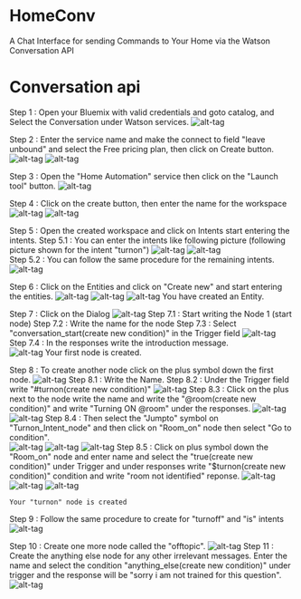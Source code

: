 # HomeConv
A Chat Interface for sending Commands to Your Home via the Watson Conversation API 

# Conversation api

Step 1 : Open your Bluemix with valid credentials and goto catalog, and Select the Conversation under Watson services.
		![alt-tag](https://github.com/shyampurk/HomeConv/blob/master/screenshots/conv_api/conv_api_1.png)

Step 2 : Enter the service name and make the connect to field "leave unbound" and select the Free pricing plan, then click on Create button.
		![alt-tag](https://github.com/shyampurk/HomeConv/blob/master/screenshots/conv_api/conv_api_2.png)
		![alt-tag](https://github.com/shyampurk/HomeConv/blob/master/screenshots/conv_api/conv_api_3.png)
		

Step 3 : Open the "Home Automation" service then click on the "Launch tool" button.
		![alt-tag](https://github.com/shyampurk/HomeConv/blob/master/screenshots/conv_api/conv_api_4.png)
		
Step 4 : Click on the create button, then enter the name for the workspace
		![alt-tag](https://github.com/shyampurk/HomeConv/blob/master/screenshots/conv_api/conv_api_5.png)
		![alt-tag](https://github.com/shyampurk/HomeConv/blob/master/screenshots/conv_api/conv_api_6.png)
		
Step 5 : Open the created workspace and click on Intents start entering the intents.
	Step 5.1 : You can enter the intents like following picture (following picture shown for the intent "turnon")
	![alt-tag](https://github.com/shyampurk/HomeConv/blob/master/screenshots/conv_api/conv_api_7.png)
	![alt-tag](https://github.com/shyampurk/HomeConv/blob/master/screenshots/conv_api/conv_api_8.png)		
	Step 5.2 : You can follow the same procedure for the remaining intents.
	![alt-tag](https://github.com/shyampurk/HomeConv/blob/master/screenshots/conv_api/conv_api_9.png)

Step 6 : Click on the Entities and click on "Create new" and start entering the entities.
	![alt-tag](https://github.com/shyampurk/HomeConv/blob/master/screenshots/conv_api/conv_api_10.png)
	![alt-tag](https://github.com/shyampurk/HomeConv/blob/master/screenshots/conv_api/conv_api_11.png)
	![alt-tag](https://github.com/shyampurk/HomeConv/blob/master/screenshots/conv_api/conv_api_12.png)
	You have created an Entity.

Step 7 : Click on the Dialog 
	![alt-tag](https://github.com/shyampurk/HomeConv/blob/master/screenshots/conv_api/conv_api_13.png)
	Step 7.1 : Start writing the Node 1 (start node)
	Step 7.2 : Write the name for the node
	Step 7.3 : Select "conversation_start(create new condition)" in the Trigger field
	![alt-tag](https://github.com/shyampurk/HomeConv/blob/master/screenshots/conv_api/conv_api_14.png)	
	Step 7.4 : In the responses write the introduction message.			   			   
	![alt-tag](https://github.com/shyampurk/HomeConv/blob/master/screenshots/conv_api/conv_api_15.png)
	Your first node is created.


Step 8 : To create another node click on the plus symbol down the first node.
	![alt-tag](https://github.com/shyampurk/HomeConv/blob/master/screenshots/conv_api/conv_api_16.png)
	Step 8.1 : Write the Name.
	Step 8.2 : Under the Trigger field write "#turnon(create new condition)"
	![alt-tag](https://github.com/shyampurk/HomeConv/blob/master/screenshots/conv_api/conv_api_17.png)
	Step 8.3 : Click on the plus next to the node write the name and write the "@room(create new condition)" and write "Turning ON @room" under the responses.
	![alt-tag](https://github.com/shyampurk/HomeConv/blob/master/screenshots/conv_api/conv_api_18.png)
	![alt-tag](https://github.com/shyampurk/HomeConv/blob/master/screenshots/conv_api/conv_api_19.png)
	Step 8.4 : Then select the "Jumpto" symbol on "Turnon_Intent_node" and then click on "Room_on" node then select "Go to condition".	
	![alt-tag](https://github.com/shyampurk/HomeConv/blob/master/screenshots/conv_api/conv_api_20.png)
	![alt-tag](https://github.com/shyampurk/HomeConv/blob/master/screenshots/conv_api/conv_api_21.png)
	![alt-tag](https://github.com/shyampurk/HomeConv/blob/master/screenshots/conv_api/conv_api_22.png)
	Step 8.5 : Click on plus symbol down the "Room_on" node
	and enter name and select the "true(create new condition)" under Trigger and under responses write "$turnon(create new condition)" condition and write "room not identified" reponse.
	![alt-tag](https://github.com/shyampurk/HomeConv/blob/master/screenshots/conv_api/conv_api_23.png)
	![alt-tag](https://github.com/shyampurk/HomeConv/blob/master/screenshots/conv_api/conv_api_24.png)
	![alt-tag](https://github.com/shyampurk/HomeConv/blob/master/screenshots/conv_api/conv_api_25.png)
	

	Your "turnon" node is created
	
												

Step 9 : Follow the same procedure to create for "turnoff" and "is" intents
	![alt-tag](https://github.com/shyampurk/HomeConv/blob/master/screenshots/conv_api/conv_api_26.png)

Step 10 : Create one more node called the "offtopic".
	![alt-tag](https://github.com/shyampurk/HomeConv/blob/master/screenshots/conv_api/conv_api_27.png)
Step 11 : Create the anything else node for any other irrelevant messages.
	Enter the name and select the condition "anything_else(create new condition)" under trigger and the response
	will be "sorry i am not trained for this question".
	![alt-tag](https://github.com/shyampurk/HomeConv/blob/master/screenshots/conv_api/conv_api_28.png)


